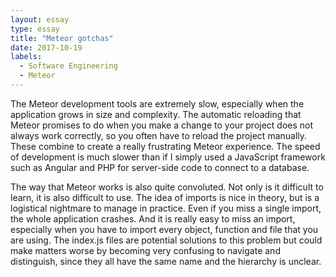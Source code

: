 ```yaml
---
layout: essay
type: essay
title: "Meteor gotchas"
date: 2017-10-19
labels:
  - Software Engineering
  - Meteor
---
```


The Meteor development tools are extremely slow, especially when the application grows in size and complexity. The automatic reloading that Meteor promises to do when you make a change to your project does not always work correctly, so you often have to reload the project manually. These combine to create a really frustrating Meteor experience. The speed of development is much slower than if I simply used a JavaScript framework such as Angular and PHP for server-side code to connect to a database.

The way that Meteor works is also quite convoluted. Not only is it difficult to learn, it is also difficult to use. The idea of imports is nice in theory, but is a logistical nightmare to manage in practice. Even if you miss a single import, the whole application crashes. And it is really easy to miss an import, especially when you have to import every object, function and file that you are using. The index.js files are potential solutions to this problem but could make matters worse by becoming very confusing to navigate and distinguish, since they all have the same name and the hierarchy is unclear.
